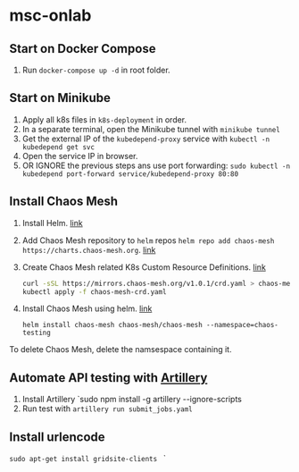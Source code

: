 # msc-onlab

## Start on Docker Compose
1. Run `docker-compose up -d` in root folder.

## Start on Minikube

1. Apply all k8s files in `k8s-deployment` in order.
  1. In a separate terminal, open the Minikube tunnel with `minikube tunnel`
  1. Get the external IP of the `kubedepend-proxy` service with `kubectl -n kubedepend get svc`
  1. Open the service IP in browser.
1. OR IGNORE the previous steps ans use port forwarding: `sudo kubectl -n kubedepend port-forward service/kubedepend-proxy 80:80`

## Install Chaos Mesh

1. Install Helm. [link](https://helm.sh/docs/intro/install/)
2. Add Chaos Mesh repository to `helm` repos `helm repo add chaos-mesh https://charts.chaos-mesh.org`. [link](https://chaos-mesh.org/docs/get_started/installation#step-1-add-chaos-mesh-repository-to-helm-repos)
3. Create Chaos Mesh related K8s Custom Resource Definitions. [link](https://chaos-mesh.org/docs/get_started/installation/#step-2-create-custom-resource-type)
    ```bash
    curl -sSL https://mirrors.chaos-mesh.org/v1.0.1/crd.yaml > chaos-mesh-crd.yaml
    kubectl apply -f chaos-mesh-crd.yaml
    ```
4. Install Chaos Mesh using helm. [link](https://chaos-mesh.org/docs/get_started/installation/#step-3-install-chaos-mesh)

    `helm install chaos-mesh chaos-mesh/chaos-mesh --namespace=chaos-testing`
    

To delete Chaos Mesh, delete the namsespace containing it.


## Automate API testing with [Artillery](https://artillery.io/)

1. Install Artillery `sudo npm install -g artillery --ignore-scripts
1. Run test with `artillery run submit_jobs.yaml`

## Install urlencode

`sudo apt-get install gridsite-clients
`
`
